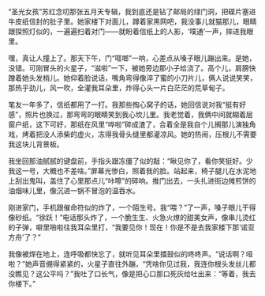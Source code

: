 “圣光女孩”苏红念叨那张五月天专辑，我到底还是钻了邮局的绿门洞，把碟片塞进牛皮纸信封的肚子里。她家楼下对面儿，蹲着家黑网吧，我没事儿就猫那儿，眼睛跟探照灯似的，一遍遍扫着对门——就盼着信纸上的人影，‘噗通’一声，摔进我眼里。

嘿，真让人撞上了。那天下午，门“哐啷”一响，心差点从嗓子眼儿蹦出来。是她，没错。可刚冒头的火星子，“滋啦”一下，被她旁边那小子给浇了。高个儿，肩膀快蹭着她头发梢儿。她仰着脸说话，嘴角弯得像淬了蜜的小刀片儿，俩人说说笑笑，那热乎劲儿，风一吹，全灌我耳朵里，炸得心头一片白茫茫的荒草甸子。

笔友一年多了，信纸都用了一打。我那些掏心窝子的话，她回信说对我“挺有好感”，照片也换过，那弯弯的眼睛笑到我心坎儿里。我老觉着，我俩中间就糊着层窗户纸，这下可好，那纸在风里“哗啦”碎成渣了，合着全是我自个儿搁那儿演独角戏，烤着把没人添柴的虚火，冻得我骨头缝里都灌凉风。她的热闹，压根儿不需要我这块儿背景板。

我坐回那油腻腻的键盘前，手指头跟冻僵了似的敲：“瞅见你了，看你笑挺好。少我这一号，大概也不差啥。”屏幕光惨白，照着我的脸。站起来，椅子腿儿在水泥地上刮出鬼叫，盖住了心里那点儿“咔嚓”的碎响。推门出去，一头扎进街边摊煎饼的油烟味儿里，像沉进一锅不冒泡的温吞水。

刚进家门，手机跟催命符似的炸了，一个陌生号。我“喂？”了一声，嗓子眼儿干得像砂纸。“徐跃！”电话那头炸了，一个脆生生、火急火燎的甜美女声，像串儿烫红的子弹，噼里啪啦往我耳朵里打，“我要见你！现在！你是不是去我家楼下那‘诺亚方舟’了？”

我像被焊在地上，连呼吸都快忘了，就听见耳朵里擂鼓似的咚咚声。“说话啊？哑啦？”她声音绷得紧紧的，火星子直往外蹦，“凭啥你见过我，我连你根头发丝儿都没瞧见？这公平吗？”我吐了口长气，像是把心口那口死灰给吐出来：“等着，我去你楼下。”